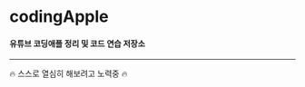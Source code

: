 # codingApple

#### 유튜브 __코딩애플__ 정리 및 코드 연습 저장소

---------------------------

:fire: 스스로 열심히 해보려고 노력중 :fire:
